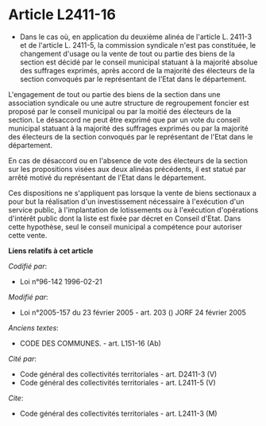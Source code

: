 # Article L2411-16

- Dans le cas où, en application du deuxième alinéa de l'article L. 2411-3 et de l'article L. 2411-5, la commission syndicale
n'est pas constituée, le changement d'usage ou la vente de tout ou partie des biens de la section est décidé par le conseil
municipal statuant à la majorité absolue des suffrages exprimés, après accord de la majorité des électeurs de la section
convoqués par le représentant de l'Etat dans le département.

L'engagement de tout ou partie des biens de la section dans une association syndicale ou une autre structure de regroupement
foncier est proposé par le conseil municipal ou par la moitié des électeurs de la section. Le désaccord ne peut être exprimé
que par un vote du conseil municipal statuant à la majorité des suffrages exprimés ou par la majorité des électeurs de la
section convoqués par le représentant de l'Etat dans le département.

En cas de désaccord ou en l'absence de vote des électeurs de la section sur les propositions visées aux deux alinéas
précédents, il est statué par arrêté motivé du représentant de l'Etat dans le département.

Ces dispositions ne s'appliquent pas lorsque la vente de biens sectionaux a pour but la réalisation d'un investissement
nécessaire à l'exécution d'un service public, à l'implantation de lotissements ou à l'exécution d'opérations d'intérêt public
dont la liste est fixée par décret en Conseil d'Etat. Dans cette hypothèse, seul le conseil municipal a compétence pour
autoriser cette vente.

**Liens relatifs à cet article**

_Codifié par_:

  - Loi n°96-142 1996-02-21

_Modifié par_:

  - Loi n°2005-157 du 23 février 2005 - art. 203 () JORF 24 février 2005

_Anciens textes_:

  - CODE DES COMMUNES. - art. L151-16 (Ab)

_Cité par_:

  - Code général des collectivités territoriales - art. D2411-3 (V)
  - Code général des collectivités territoriales - art. L2411-5 (V)

_Cite_:

  - Code général des collectivités territoriales - art. L2411-3 (M)
